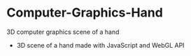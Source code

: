 # Computer-Graphics-Hand
3D computer graphics scene of a hand

* 3D scene of a hand made with JavaScript and WebGL API
